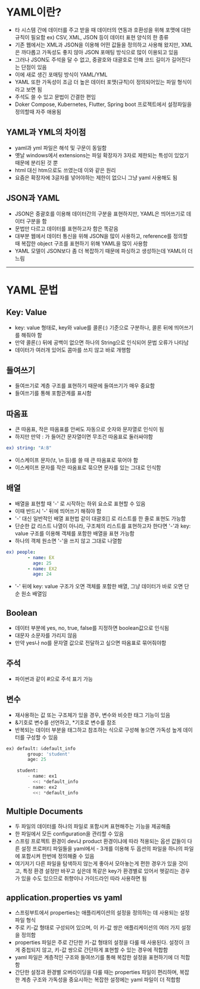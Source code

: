 # YAML이란?
* 타 시스템 간에 데이터를 주고 받을 때 데이터의 연동과 호환성을 위해 포맷에 대한 규칙이 필요함
ex) CSV, XML, JSON 등이 데이터 표현 양식의 한 종류
* 기존 웹에서는 XML과 JSON을 이용해 어떤 값들을 정의하고 사용해 왔지만, XML은 까다롭고 가독성도 좋지 않아 JSON 포매팅 방식으로 많이 이용되고 있음
* 그러나 JSON도 주석을 달 수 없고, 중괄호와 대괄호로 인해 코드 길이가 길어진다는 단점이 있음
* 이에 새로 생긴 포매팅 방식이 YAML/YML
* YAML 또한 가독성이 조금 더 높은 데이터 포맷(규칙)이 정의되어있는 파일 형식이라고 보면 됨
* 주석도 쓸 수 있고 문법이 간결한 편임
* Doker Compose, Kubernetes, Flutter, Spring boot 프로젝트에서 설정파일을 정의할때 자주 애용됨

## YAML과 YML의 차이점
* yaml과 yml 파일은 해석 및 구문이 동일함
* 옛날 windows에서 extensions는 파일 확장자가 3자로 제한되는 특성이 있었기 때문에 분리된 것 뿐
* html 대신 htm으로도 쓰였는데 이와 같은 원리
* 요즘은 확장자에 3글자를 넣어야하는 제한이 없으니 그냥 yaml 사용해도 됨

## JSON과 YAML
* JSON은 중괄호를 이용해 데이터간의 구분을 표현하지만, YAML은 띄어쓰기로 데이터 구분을 함
* 문법만 다르고 데이터를 표현하고자 함은 똑같음
* 대부분 웹에서 데이터 통신을 위해 JSON을 많이 사용하고, reference를 정의할 때 복잡한 object 구조를 표현하기 위해 YAML을 많이 사용함
* YAML 모델이 JSON보다 좀 더 복잡하기 때문에 파싱하고 생성하는데 YAML이 더 느림

---

# YAML 문법

## Key: Value
* key: value 형태로, key와 value를 콜론(:) 기준으로 구분하나, 콜론 뒤에 띄어쓰기를 해줘야 함
* 만약 콜론(:) 뒤에 공백이 없으면 하나의 String으로 인식되어 문법 오류가 나타남
* 데이터가 여러개 있어도 콤마를 쓰지 않고 바로 개행함

## 들여쓰기
* 들여쓰기로 계층 구조를 표현하기 때문에 들여쓰기가 매우 중요함
* 들여쓰기를 통해 포함관계를 표시함

## 따옴표
* 큰 따옴표, 작은 따옴표를 안써도 자동으로 숫자와 문자열로 인식이 됨
* 하지만 만약 : 가 들어간 문자열이면 무조건 따옴표로 둘러싸야함
```yaml
ex) string: "A:B"
```

* 이스케이프 문자(\t, \n 등)를 쓸 때 큰 따옴표로 묶어야 함
* 이스케이프 문자를 작은 따옴표로 묶으면 문자를 있는 그대로 인식함

## 배열
* 배열을 표현할 때 '-' 로 시작하는 하위 요소로 표현할 수 있음
* 이때 반드시 '-' 뒤에 띄어쓰기 해줘야 함
* '-' 대신 일반적인 배열 표현법 같이 대괄호[] 로 리스트를 한 줄로 표현도 가능함
* 단순한 값 리스트 나열이 아니라, 구조체의 리스트를 표현하고자 한다면 '-'과 key: value 구조를 이용해 객체를 포함한 배열을 표현 가능함
* 하나의 객체 원소면 '-'을 쓰지 않고 그대로 나열함

```yaml
ex) people: 
        - name: EX
          age: 25
        - name: EX2
          age: 24
```
* '-' 뒤에 key: value 구조가 오면 객체를 포함한 배열, 그냥 데이터가 바로 오면 단순 원소 배열임

## Boolean
* 데이터 부분에 yes, no, true, false를 지정하면 boolean값으로 인식됨
* 대문자 소문자를 가리지 않음
* 만약 yes나 no를 문자열 값으로 전달하고 싶으면 따옴표로 묶어줘야함

## 주석
* 파이썬과 같이 #으로 주석 표기 가능

## 변수
* 재사용하는 값 또는 구조체가 있을 경우, 변수와 비슷한 태그 기능이 있음
* &기호로 변수를 선언하고, *기호로 변수를 참조
* 반복되는 데이터 부분을 태그하고 참조하는 식으로 구성해 놓으면 가독성 높게 데이터를 구성할 수 있음

```py
ex) default: &default_info
        group: 'student'
        age: 25
        
    student:
        - name: ex1
          <<: *default_info
        - name: ex2
          <<: *default_info
```

## Multiple Documents
* 두 파일의 데이터를 하나의 파일로 포함시켜 표현해주는 기능을 제공해줌
* 한 파일에서 모든 configuration을 관리할 수 있음
* 스프링 프로젝트 환경이 dev냐 product 환경이냐에 따라 적용되는 옵션 값들이 다른 설정 프로퍼티 파일들을 yaml에서 - 3개를 이용해 두 옵션의 파일을 하나의 파일에 포함시켜 한번에 정의해줄 수 있음
* 여기저기 다른 파일을 탐색하지 않는게 좋아서 모아놓는게 편한 경우가 있을 것이고, 특정 환경 설정만 바꾸고 싶은데 똑같은 key가 환경별로 있어서 헷갈리는 경우가 있을 수도 있으므로 취향이나 가이드라인 따라 사용하면 됨

## application.properties vs yaml
* 스프링부트에서 properties는 애플리케이션의 설정을 정의하는 데 사용되는 설정 파일 형식
* 주로 키-값 형태로 구성되어 있으며, 이 키-값 쌍은 애플리케이션의 여러 가지 설정을 정의함
* properties 파일은 주로 간단한 키-값 형태의 설정을 다룰 때 사용된다. 설정이 크게 중첩되지 않고, 키-값 쌍으로 간단하게 표현할 수 있는 경우에 적합함
* yaml 파일은 계층적인 구조와 들여쓰기를 통해 복잡한 설정을 표현하기에 더 적합함
* 간단한 설정과 환경별 오버라이딩을 다룰 때는 properties 파일이 편리하며, 복잡한 계층 구조와 가독성을 중요시하는 복잡한 설정에는 yaml 파일이 더 적합함